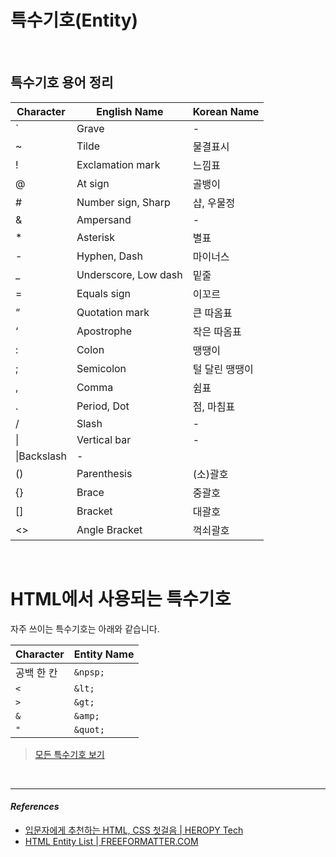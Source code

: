 # 특수기호(Entity)

<br />

## 특수기호 용어 정리
|Character|English Name|Korean Name|
|------|-------|------|
|`|Grave|-|
|~|Tilde|물결표시|
|!|Exclamation mark|느낌표|
|@|At sign|골뱅이|
|#|Number sign, Sharp|샵, 우물정|
|&|Ampersand|-|
|*|Asterisk|별표|
|-|Hyphen, Dash|마이너스|
|_|Underscore, Low dash|밑줄|
|=|Equals sign|이꼬르|
|“|Quotation mark|큰 따옴표|
|‘|Apostrophe|작은 따옴표|
|:|Colon|땡땡이|
|;|Semicolon|털 달린 땡땡이|
|,|Comma|쉼표|
|.|Period, Dot|	점, 마침표|
|/|Slash|-|
|&#x7c;|Vertical bar|-|
|\|Backslash|-|
|()|Parenthesis|(소)괄호|
|{}|Brace|중괄호|
|[]|Bracket|대괄호|
|<>|Angle Bracket|꺽쇠괄호|

<br />

# HTML에서 사용되는 특수기호
자주 쓰이는 특수기호는 아래와 같습니다.

|Character|Entity Name|
|---------|-----------|
|공백 한 칸|`&npsp;`|
|`<`|`&lt;`|
|`>`|`&gt;`|
|`&`|`&amp;`|
|`"`|`&quot;`|

> [모든 특수기호 보기](https://www.freeformatter.com/html-entities.html)

<br/>

***
#### _References_
- [입문자에게 추천하는 HTML, CSS 첫걸음 | HEROPY Tech](https://heropy.blog/2019/04/24/html-css-starter/)
- [HTML Entity List | FREEFORMATTER.COM](https://www.freeformatter.com/html-entities.html)
